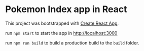# Pokemon Index app in React

This project was bootstrapped with [Create React App](https://github.com/facebook/create-react-app).

run `npm start` to start the app in [http://localhost:3000](http://localhost:3000)

run `npm run build` to build a production build to the `build` folder.
